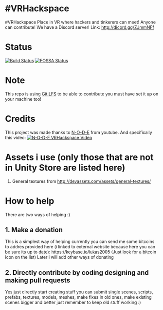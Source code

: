 # #VRHackspace
#VRHackspace Place in VR where hackers and tinkerers can meet! Anyone can contribute!
We have a Discord server! Link: http://dicord.gg/ZJmmNFf
# Status
[![Build Status](https://travis-ci.org/lukas2005/VRHackspace.svg?branch=master)](https://travis-ci.org/lukas2005/VRHackspace)
[![FOSSA Status](https://app.fossa.io/api/projects/git%2Bgithub.com%2Flukas2005%2FVRHackspace.svg?type=shield)](https://app.fossa.io/projects/git%2Bgithub.com%2Flukas2005%2FVRHackspace?ref=badge_shield)
# Note
This repo is using [Git LFS](https://git-lfs.github.com/) to be able to contribute you must have set it up on your machine too!
# Credits
This project was made thanks to [N-O-D-E](https://www.youtube.com/channel/UCvrLvII5oxSWEMEkszrxXEA) from youtube.
And specifically this video: [![N-O-D-E VRHackspace Video](https://img.youtube.com/vi/QjIHqJ2TKM0/0.jpg)](https://www.youtube.com/watch?v=QjIHqJ2TKM0)
# Assets i use (only those that are not in Unity Store are listed here)
1. General textures from http://devassets.com/assets/general-textures/
# How to help
There are two ways of helping :)
## 1. Make a donation
This is a simplest way of helping currently you can send me some bitcoins to addres provided here (i linked to external website because here you can be sure its up to date): https://keybase.io/lukas2005 (Just look for a bitcoin icon on the list)
Later i will add other ways of donating
## 2. Directly contribute by coding designing and making pull requests
Yes just directly start creating stuff you can submit single scenes, scripts, prefabs, textures, models, meshes, make fixes in old ones, make existing scenes bigger and better just remember to keep old stuff working :)
